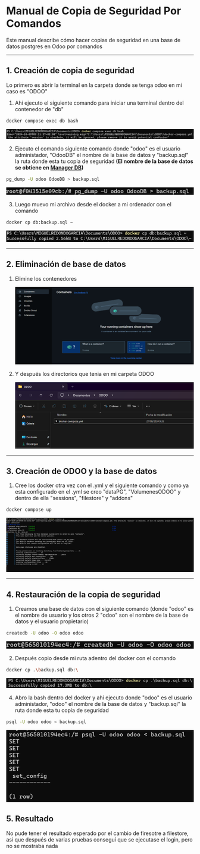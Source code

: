# **Manual de Copia de Seguridad Por Comandos**

Este manual describe cómo hacer copias de seguridad en una base de datos postgres en Odoo por comandos

---

## **1. Creación de copia de seguridad**

Lo primero es abrir la terminal en la carpeta donde se tenga odoo en mi caso es "ODOO"

1. Ahi ejecuto el siguiente comando para iniciar una terminal dentro del contenedor de "db"
```bash
docker compose exec db bash
```


   ![](img/image.png)

2. Ejecuto el comando siguiente comando donde "odoo" es el usuario administador, "OdooDB" el nombre de la base de datos y "backup.sql" la ruta donde esta tu copia de seguridad **(El nombre de la base de datos se obtiene en [Manager DB](http://localhost:8069/web/database/manager))**

```bash
pg_dump -U odoo OdooDB > backup.sql
```

   ![](img/image1.png)

3. Luego muevo mi archivo desde el docker a mi ordenador con el comando 

```bash
docker cp db:backup.sql ~
```

   ![](img/image2.png)
   
---

## **2. Eliminación de base de datos**

1. Elimine los contenedores

   ![](img/image3.png)

1. Y después los directorios que tenia en mi carpeta ODOO

   ![](img/image4.png)

---

## **3. Creación de ODOO y la base de datos**

1. Cree los docker otra vez con el .yml y el siguiente comando y como ya esta configurado en el .yml se creo "dataPG", "VolumenesODOO" y dentro de ella "sessions", "filestore" y "addons"

```bash
docker compose up
```

   ![](img/image5.png)

---

## **4. Restauración de la copia de seguridad**

1. Creamos una base de datos con el siguiente comando (donde "odoo" es el nombre de usuario y los otros 2 "odoo" son el nombre de la base de datos y el usuario propietario)

```bash
createdb -U odoo -O odoo odoo
```

   ![](img/image6.png)

2. Después copio desde mi ruta adentro del docker con el comando

```bash
docker cp .\backup.sql db:\
```

   ![](img/image7.png)


4. Abro la bash dentro del docker y ahi ejecuto donde "odoo" es el usuario administador, "odoo" el nombre de la base de datos y "backup.sql" la ruta donde esta tu copia de seguridad

```bash
psql -U odoo odoo < backup.sql
```

![](img/image8.png)

## **5. Resultado**

No pude tener el resultado esperado por el cambio de firesotre a filestore, asi que después de varias pruebas conseguí que se ejecutase el login, pero no se mostraba nada

   